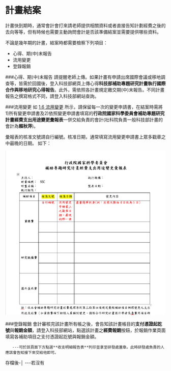 # 計畫結案

計畫快到期時，通常會計會打來請老師提供相關資料或者直接告知計劃經費之後的去向等等，但有時候也需要主動詢問會計是否該準備結案並需要提供哪些資料。

不論是幾年期的計畫，結案時都需要檢察下列項目：

- 心得、期(中)末報告
- 流用變更
- 登錄報銷

###心得、期(中)末報告
請提醒老師上傳。如果計畫有申請出席國際會議或移地調查等，皆需於回國後，登入科技部網頁上傳心得**科技部補助專題研究計畫執行國際合作與移地研究心得報告**。此外，需依照各計畫規定繳交期(中)末報告。不同計畫報告之撰寫格式不同，請登入科技部網站查詢。

###流用變更
如 [1.6 流用變更](https://sunglinhsieh.gitbooks.io/ntueconrahandbook/content/reimburse/change.html) 所示，請保留每一次的變更申請書，在結案時需將1)所有變更申請書及2)依照變更申請書填寫的**行政院國家科學委員會補助專題研究計畫經費支出用途變更彙報表**一併交給負責的會計(社科院負責一般科技部計畫的會計為**賴秋萍**)。

彙報表的核准文號請自行編號。核准日期，通常填寫流用變更申請書上眾多戳章之中最晚的日期。
如下：

![](彙報表.png)


###登錄報銷
會計審核完該計畫所有帳之後，會告知該計畫帳目的**支付憑證起訖號**與**報銷金額**，請登入科技部網站，點選該計畫之**經費報銷**按鈕，於報銷作業頁面填寫各補助項目之支付憑證起訖號與報銷金額。


       ---可於該頁面下方點選**收支明細報告表**列印並拿至研發處蓋章。此時研發處負責的人應該會告知接下來交給他即可。
存檔後-│
       ---若沒有




